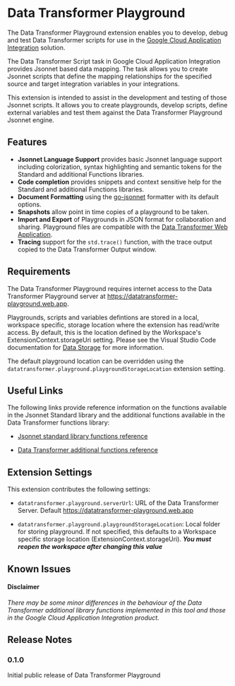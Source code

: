 # Data Transformer Playground

The Data Transformer Playground extension enables you to develop, debug and test Data Transformer scripts for use in the [Google Cloud Application Integration](https://cloud.google.com/application-integration) solution.

The Data Transformer Script task in Google Cloud Application Integration provides Jsonnet based data mapping. The task allows you to create Jsonnet scripts that define the mapping relationships for the specified source and target integration variables in your integrations.

This extension is intended to assist in the development and testing of those Jsonnet scripts. It allows you to create playgrounds, develop scripts, define external variables and test them against the Data Transformer Playground Jsonnet engine.

## Features

- **Jsonnet Language Support** provides basic Jsonnet language support including colorization, syntax highlighting and semantic tokens for the Standard and additional Functions libraries.
- **Code completion** provides snippets and context sensitive help for the Standard and additional Functions libraries.
- **Document Formatting** using the [go-jsonnet](https://pkg.go.dev/github.com/google/go-jsonnet) formatter with its default options.
- **Snapshots** allow point in time copies of a playground to be taken.
- **Import and Export** of Playgrounds in JSON format for collaboration and sharing. Playground files are compatible with the [Data Transformer Web Application](https://datatransformer-playground.web.app).
- **Tracing** support for the `std.trace()` function, with the trace output copied to the Data Transformer Output window.

## Requirements

The Data Transformer Playground requires internet access to the Data Transformer Playground server at https://datatransformer-playground.web.app.

Playgrounds, scripts and variables defintions are stored in a local, workspace specific, storage location where the extension has read/write access. By default, this is the location defined by the Workspace's ExtensionContext.storageUri setting. Please see the Visual Studio Code documentation for [Data Storage](https://code.visualstudio.com/api/extension-capabilities/common-capabilities#data-storage) for more information.

The default playground location can be overridden using the `datatransformer.playground.playgroundStorageLocation` extension setting.

## Useful Links

The following links provide reference information on the functions available in the Jsonnet Standard library and the additional functions available in the Data Transformer functions library:

- [Jsonnet standard library functions reference](https://jsonnet.org/ref/stdlib.html)

- [Data Transformer additional functions reference](https://cloud.google.com/application-integration/docs/data-transformer-functions-reference)

## Extension Settings

This extension contributes the following settings:

- `datatransformer.playground.serverUrl`: URL of the Data Transformer Server. Default https://datatransformer-playground.web.app

- `datatransformer.playground.playgroundStorageLocation`: Local folder for storing playground. If not specified, this defaults to a Workspace specific storage location (ExtensionContext.storageUri). **_You must reopen the workspace after changing this value_**

## Known Issues

#### Disclaimer

_There may be some minor differences in the behaviour of the Data Transformer additional library functions implemented in this tool and those in the Google Cloud Application Integration product._

## Release Notes

### 0.1.0

Initial public release of Data Transformer Playground
